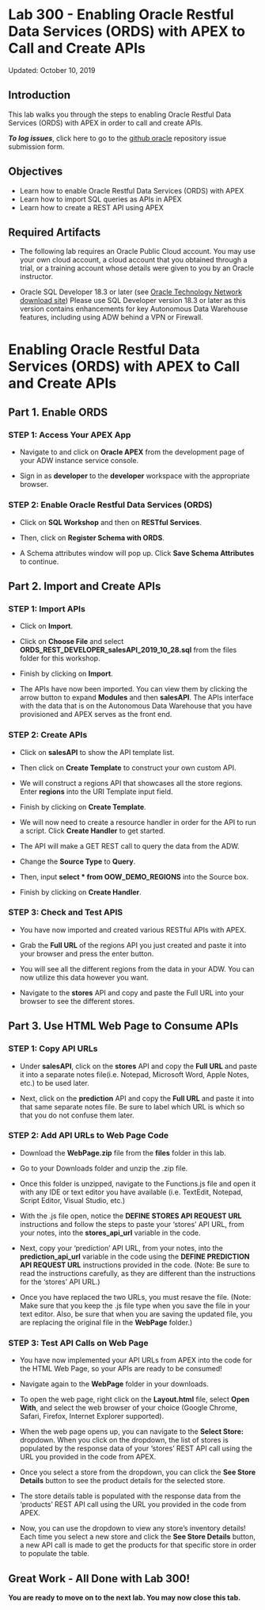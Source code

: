# Lab 300 - Enabling Oracle Restful Data Services (ORDS) with APEX to Call and Create APIs

Updated: October 10, 2019

## Introduction

This lab walks you through the steps to enabling Oracle Restful Data Services (ORDS) with APEX in order to call and create APIs.


**_To log issues_**, click here to go to the [github oracle](https://github.com/oracle/learning-library/issues/new) repository issue submission form.

## Objectives
-   Learn how to enable Oracle Restful Data Services (ORDS) with APEX
-   Learn how to import SQL queries as APIs in APEX
-   Learn how to create a REST API using APEX


## Required Artifacts
-   The following lab requires an Oracle Public Cloud account. You may use your own cloud account, a cloud account that you obtained through a trial, or a training account whose details were given to you by an Oracle instructor.

-   Oracle SQL Developer 18.3 or later (see <a href="http://www.oracle.com/technetwork/developer-tools/sql-developer/downloads/index.html" target="\_blank">Oracle Technology Network download site</a>)
Please use SQL Developer version 18.3 or later as this version contains enhancements for key Autonomous Data Warehouse features, including using ADW behind a VPN or Firewall.


# Enabling Oracle Restful Data Services (ORDS) with APEX to Call and Create APIs

## Part 1. Enable ORDS

### **STEP 1: Access Your APEX App**

-   Navigate to and click on **Oracle APEX** from the development page of your ADW instance service console.

-   Sign in as **developer** to the **developer** workspace with the appropriate browser.


### **STEP 2: Enable Oracle Restful Data Services (ORDS)**

-   Click on **SQL Workshop** and then on **RESTful Services**.

-   Then, click on **Register Schema with ORDS**.

-   A Schema attributes window will pop up. Click **Save Schema Attributes** to continue.

## Part 2. Import and Create APIs


### **STEP 1: Import APIs**

-   Click on **Import**. 

-   Click on **Choose File** and select **ORDS_REST_DEVELOPER_salesAPI_2019_10_28.sql** from the files folder for this workshop.

-   Finish by clicking on **Import**.

-   The APIs have now been imported. You can view them by clicking the arrow button to expand **Modules** and then **salesAPI**. The APIs interface with the data that is on the Autonomous Data Warehouse that you have provisioned and APEX serves as the front end.


### **STEP 2: Create APIs**

-   Click on **salesAPI** to show the API template list.

-   Then click on **Create Template** to construct your own custom API.

-   We will construct a regions API that showcases all the store regions. Enter **regions** into the URI Template input field.

-   Finish by clicking on **Create Template**.

-   We will now need to create a resource handler in order for the API to run a script. Click **Create Handler** to get started.

-   The API will make a GET REST call to query the data from the ADW.

-   Change the **Source Type** to **Query**.

-   Then, input **select * from OOW_DEMO_REGIONS** into the Source box.

-   Finish by clicking on **Create Handler**.

### **STEP 3: Check and Test APIS**

-   You have now imported and created various RESTful APIs with APEX. 

-   Grab the **Full URL** of the regions API you just created and paste it into your browser and press the enter button.

-   You will see all the different regions from the data in your ADW. You can now utilize this data however you want.

-   Navigate to the **stores** API and copy and paste the Full URL into your browser to see the different stores.

## Part 3. Use HTML Web Page to Consume APIs

### **STEP 1: Copy API URLs**

-   Under **salesAPI**, click on the **stores** API and copy the **Full URL** and paste it into a separate notes file(i.e. Notepad, Microsoft Word, Apple Notes, etc.) to be used later.

-   Next, click on the **prediction** API and copy the **Full URL** and paste it into that same separate notes file.  Be sure to label which URL is which so that you do not confuse them later.

### **STEP 2: Add API URLs to Web Page Code**

-   Download the **WebPage.zip** file from the **files** folder in this lab.

-   Go to your Downloads folder and unzip the .zip file.

-   Once this folder is unzipped, navigate to the Functions.js file and open it with any IDE or text editor you have available (i.e. TextEdit, Notepad, Script Editor, Visual Studio, etc.)

-   With the .js file open, notice the **DEFINE STORES API REQUEST URL** instructions and follow the steps to paste your ‘stores’ API URL, from your notes, into the **stores_api_url** variable in the code.

-   Next, copy your ‘prediction’ API URL, from your notes, into the **prediction_api_url** variable in the code using the **DEFINE PREDICTION API REQUEST URL** instructions provided in the code. (Note: Be sure to read the instructions carefully, as they are different than the instructions for the ‘stores’ API URL.)

-   Once you have replaced the two URLs, you must resave the file. (Note: Make sure that you keep the .js file type when you save the file in your text editor. Also, be sure that when you are saving the updated file, you are replacing the original file in the **WebPage** folder.)

### **STEP 3: Test API Calls on Web Page**

-   You have now implemented your API URLs from APEX into the code for the HTML Web Page, so your APIs are ready to be consumed!

-   Navigate again to the **WebPage** folder in your downloads.

-   To open the web page, right click on the **Layout.html** file, select **Open With**, and select the web browser of your choice (Google Chrome, Safari, Firefox, Internet Explorer supported).

-   When the web page opens up, you can navigate to the **Select Store:** dropdown.  When you click on the dropdown, the list of stores is populated by the response data of your ‘stores’ REST API call using the URL you provided in the code from APEX.

-   Once you select a store from the dropdown, you can click the **See Store Details** button to see the product details for the selected store.

-   The store details table is populated with the response data from the ‘products’ REST API call using the URL you provided in the code from APEX.

-   Now, you can use the dropdown to view any store’s inventory details!  Each time you select a new store and click the **See Store Details** button, a new API call is made to get the products for that specific store in order to populate the table.

## Great Work - All Done with Lab 300!
**You are ready to move on to the next lab. You may now close this tab.**

